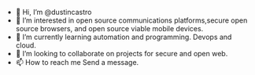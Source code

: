 - 👋 Hi, I’m @dustincastro
- 👀 I’m interested in open source communications platforms,secure open source browsers, and open source viable mobile devices.
- 🌱 I’m currently learning automation and programming.  Devops and cloud.
- 💞️ I’m looking to collaborate on projects for secure and open web.
- 📫 How to reach me Send a message.

<!---
dustincastro/dustincastro is a ✨ special ✨ repository because its `README.md` (this file) appears on your GitHub profile.
You can click the Preview link to take a look at your changes.
--->
